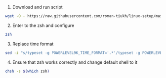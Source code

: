 1. Download and run script
```bash
wget -O - https://raw.githubusercontent.com/roman-tiukh/linux-setup/master/linux_setup.sh | bash
```
2. Enter to the zsh and configure
```bash
zsh
```

3. Replace time format
```bash
sed -i "s/typeset -g POWERLEVEL9K_TIME_FORMAT='.*'/typeset -g POWERLEVEL9K_TIME_FORMAT='%D\{%Y-%m-%d %H:%M\}'/g" ~/.p10k.zsh
```

4. Ensure that zsh works correctly and change default shell to it
```bash
chsh -s $(which zsh)
```
